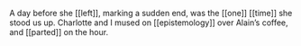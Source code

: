 A day before she [[left]], marking a sudden end, was the [[one]] [[time]] she stood us up. Charlotte and I mused on [[epistemology]] over Alain’s coffee, and [[parted]] on the hour.